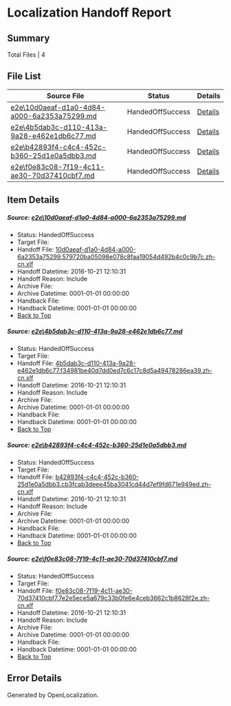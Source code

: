 # <a name='report-top'></a> Localization Handoff Report

## Summary
 Total Files | 4

## File List
 Source File | Status | Details 
 ----------- | ------ | ------- 
 [e2e\10d0aeaf-d1a0-4d84-a000-6a2353a75299.md](https://github.com/OpenLocalizationTestOrg/ol-test0/blob/b2cc7bc2bf11c4094e65e43d5863e3f822cc139b/e2e/10d0aeaf-d1a0-4d84-a000-6a2353a75299.md) | HandedOffSuccess | [Details](#a42bf24533651507011f743e4ca435e15e70c8c71)
 [e2e\4b5dab3c-d110-413a-9a28-e462e1db6c77.md](https://github.com/OpenLocalizationTestOrg/ol-test0/blob/b2cc7bc2bf11c4094e65e43d5863e3f822cc139b/e2e/4b5dab3c-d110-413a-9a28-e462e1db6c77.md) | HandedOffSuccess | [Details](#2e419358a5c58319271f331e98189be2a451f21b3)
 [e2e\b42893f4-c4c4-452c-b360-25d1e0a5dbb3.md](https://github.com/OpenLocalizationTestOrg/ol-test0/blob/2e088fed710d99946468a76233eaeadba76e963c/e2e/b42893f4-c4c4-452c-b360-25d1e0a5dbb3.md) | HandedOffSuccess | [Details](#fee31ec9809430909b8d42efd8c8157bd3841f4f5)
 [e2e\f0e83c08-7f19-4c11-ae30-70d37410cbf7.md](https://github.com/OpenLocalizationTestOrg/ol-test0/blob/954f04f515521009ca6dc977c2ed97d009a5ccb0/e2e/f0e83c08-7f19-4c11-ae30-70d37410cbf7.md) | HandedOffSuccess | [Details](#5c198279794190aee010bbd2537d49321f3ffdc56)

## Item Details
##### <a name='a42bf24533651507011f743e4ca435e15e70c8c71'></a> Source: [e2e\10d0aeaf-d1a0-4d84-a000-6a2353a75299.md](https://github.com/OpenLocalizationTestOrg/ol-test0/blob/b2cc7bc2bf11c4094e65e43d5863e3f822cc139b/e2e/10d0aeaf-d1a0-4d84-a000-6a2353a75299.md)
* Status: HandedOffSuccess
* Target File: 
* Handoff File: [10d0aeaf-d1a0-4d84-a000-6a2353a75299.579720ba05098e078c8faa19054d492b4c0c9b7c.zh-cn.xlf](https://github.com/OpenLocalizationTestOrg/ol-test0-handoff/blob/92ffe3d2172d7ff9d2567b1103312274f9cbdda1/ol-handoff/OpenLocalizationTestOrg/ol-test0-zhcn/shujia/ht/10d0aeaf-d1a0-4d84-a000-6a2353a75299.579720ba05098e078c8faa19054d492b4c0c9b7c.zh-cn.xlf)
* Handoff Datetime: 2016-10-21 12:10:31
* Handoff Reason: Include
* Archive File: 
* Archive Datetime: 0001-01-01 00:00:00
* Handback File: 
* Handback Datetime: 0001-01-01 00:00:00
* [Back to Top](#report-top)

##### <a name='2e419358a5c58319271f331e98189be2a451f21b3'></a> Source: [e2e\4b5dab3c-d110-413a-9a28-e462e1db6c77.md](https://github.com/OpenLocalizationTestOrg/ol-test0/blob/b2cc7bc2bf11c4094e65e43d5863e3f822cc139b/e2e/4b5dab3c-d110-413a-9a28-e462e1db6c77.md)
* Status: HandedOffSuccess
* Target File: 
* Handoff File: [4b5dab3c-d110-413a-9a28-e462e1db6c77.f34981be40d7dd0ed7c6c17c8d5a49478286ea39.zh-cn.xlf](https://github.com/OpenLocalizationTestOrg/ol-test0-handoff/blob/92ffe3d2172d7ff9d2567b1103312274f9cbdda1/ol-handoff/OpenLocalizationTestOrg/ol-test0-zhcn/shujia/ht/4b5dab3c-d110-413a-9a28-e462e1db6c77.f34981be40d7dd0ed7c6c17c8d5a49478286ea39.zh-cn.xlf)
* Handoff Datetime: 2016-10-21 12:10:31
* Handoff Reason: Include
* Archive File: 
* Archive Datetime: 0001-01-01 00:00:00
* Handback File: 
* Handback Datetime: 0001-01-01 00:00:00
* [Back to Top](#report-top)

##### <a name='fee31ec9809430909b8d42efd8c8157bd3841f4f5'></a> Source: [e2e\b42893f4-c4c4-452c-b360-25d1e0a5dbb3.md](https://github.com/OpenLocalizationTestOrg/ol-test0/blob/2e088fed710d99946468a76233eaeadba76e963c/e2e/b42893f4-c4c4-452c-b360-25d1e0a5dbb3.md)
* Status: HandedOffSuccess
* Target File: 
* Handoff File: [b42893f4-c4c4-452c-b360-25d1e0a5dbb3.cb3fcab3deee45ba3041cd44d7ef9fd671e949ed.zh-cn.xlf](https://github.com/OpenLocalizationTestOrg/ol-test0-handoff/blob/92ffe3d2172d7ff9d2567b1103312274f9cbdda1/ol-handoff/OpenLocalizationTestOrg/ol-test0-zhcn/shujia/ht/b42893f4-c4c4-452c-b360-25d1e0a5dbb3.cb3fcab3deee45ba3041cd44d7ef9fd671e949ed.zh-cn.xlf)
* Handoff Datetime: 2016-10-21 12:10:31
* Handoff Reason: Include
* Archive File: 
* Archive Datetime: 0001-01-01 00:00:00
* Handback File: 
* Handback Datetime: 0001-01-01 00:00:00
* [Back to Top](#report-top)

##### <a name='5c198279794190aee010bbd2537d49321f3ffdc56'></a> Source: [e2e\f0e83c08-7f19-4c11-ae30-70d37410cbf7.md](https://github.com/OpenLocalizationTestOrg/ol-test0/blob/954f04f515521009ca6dc977c2ed97d009a5ccb0/e2e/f0e83c08-7f19-4c11-ae30-70d37410cbf7.md)
* Status: HandedOffSuccess
* Target File: 
* Handoff File: [f0e83c08-7f19-4c11-ae30-70d37410cbf7.7e2e5ece5a679c33b0fe6e4ceb3662c1b8628f2e.zh-cn.xlf](https://github.com/OpenLocalizationTestOrg/ol-test0-handoff/blob/92ffe3d2172d7ff9d2567b1103312274f9cbdda1/ol-handoff/OpenLocalizationTestOrg/ol-test0-zhcn/shujia/ht/f0e83c08-7f19-4c11-ae30-70d37410cbf7.7e2e5ece5a679c33b0fe6e4ceb3662c1b8628f2e.zh-cn.xlf)
* Handoff Datetime: 2016-10-21 12:10:31
* Handoff Reason: Include
* Archive File: 
* Archive Datetime: 0001-01-01 00:00:00
* Handback File: 
* Handback Datetime: 0001-01-01 00:00:00
* [Back to Top](#report-top)


## Error Details

Generated by OpenLocalization.
